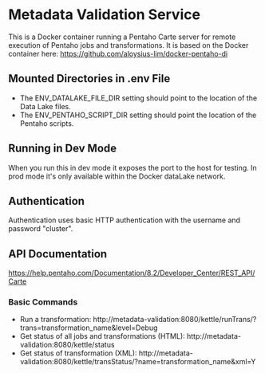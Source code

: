 # Metadata Validation Service
This is a Docker container running a Pentaho Carte server for remote execution of Pentaho jobs and transformations. It is based on the Docker container here: https://github.com/aloysius-lim/docker-pentaho-di

## Mounted Directories in .env File
* The ENV_DATALAKE_FILE_DIR setting should point to the location of the Data Lake files.
* The ENV_PENTAHO_SCRIPT_DIR setting should point the location of the Pentaho scripts. 

## Running in Dev Mode
When you run this in dev mode it exposes the port to the host for testing. In prod mode it's only available within the Docker dataLake network. 

## Authentication
Authentication uses basic HTTP authentication with the username and password "cluster".

## API Documentation
https://help.pentaho.com/Documentation/8.2/Developer_Center/REST_API/Carte

### Basic Commands
* Run a transformation: http://metadata-validation:8080/kettle/runTrans/?trans=transformation_name&level=Debug
* Get status of all jobs and transformations (HTML): http://metadata-validation:8080/kettle/status
* Get status of transformation (XML): http://metadata-validation:8080/kettle/transStatus/?name=transformation_name&xml=Y
